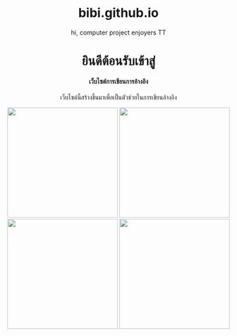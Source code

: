# bibi.github.io
hi, computer project enjoyers TT
<!DOCTYPE html>
<html>
	<head>
		<title>Bibi</title>
	</head>
	<body>
		<h1 style="text-align:center;">ยินดีต้อนรับเข้าสู่</h1>
        <h4 style="text-align:center;">เว็บไซต์การเขียนการอ้างอิง</h4>
		<p style="text-align:center;">เว็บไซต์นี้สร้างขึ้นมาเพื่อเป็นตัวช่วยในการเขียนอ้างอิง</p>
		<body style="text-align:center;">
			<a href="/C:/Users/ASUS/Desktop/Visual%20Studio%20Code/Bibi/Subpage/1-Book.html"><img src="https://bit.ly/3JVHp3O" width="250"></a>
            <a href="/C:/Users/ASUS/Desktop/Visual%20Studio%20Code/Bibi/Subpage/2-Website.html"><img src="https://bit.ly/3dy8ZYG" width="250"></a>
            <a href="/C:/Users/ASUS/Desktop/Visual%20Studio%20Code/Bibi/Subpage/3-Journal.html"><img src="https://bit.ly/3SRktH1" width="250"></a>
			<a href="/C:/Users/ASUS/Desktop/Visual%20Studio%20Code/Bibi/Subpage/4-Others.html"><img src="https://bit.ly/3A0GL0f" width="250"></a>
		</body>
	</body>
</html>
